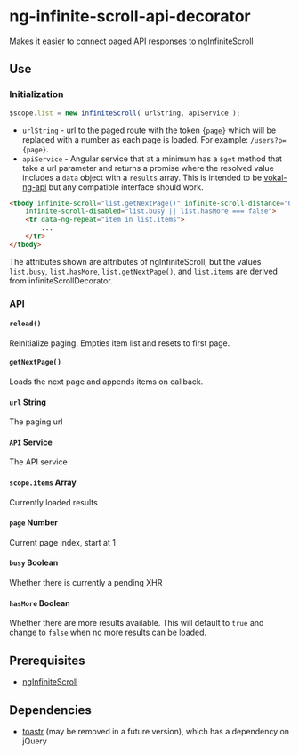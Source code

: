 # ng-infinite-scroll-api-decorator

Makes it easier to connect paged API responses to ngInfiniteScroll

## Use

### Initialization

```js
$scope.list = new infiniteScroll( urlString, apiService );
```

- `urlString` - url to the paged route with the token `{page}` which will be replaced with a number as each page is loaded. For example: `/users?p={page}`.
- `apiService` - Angular service that at a minimum has a `$get` method that take a url parameter and returns a promise where the resolved value includes a `data` object with a `results` array. This is intended to be [vokal-ng-api](https://github.com/vokal/vokal-ng-api) but any compatible interface should work.

```html
<tbody infinite-scroll="list.getNextPage()" infinite-scroll-distance="0"
    infinite-scroll-disabled="list.busy || list.hasMore === false">
    <tr data-ng-repeat="item in list.items">
        ...
    </tr>
</tbody>
```

The attributes shown are attributes of ngInfiniteScroll, but the values `list.busy`, `list.hasMore`, `list.getNextPage()`, and `list.items` are derived from infiniteScrollDecorator.

### API

#### `reload()`

Reinitialize paging. Empties item list and resets to first page.

#### `getNextPage()`

Loads the next page and appends items on callback.

#### `url` String

The paging url

#### `API` Service

The API service

#### `scope.items` Array

Currently loaded results

#### `page` Number

Current page index, start at 1

#### `busy` Boolean

Whether there is currently a pending XHR

#### `hasMore` Boolean

Whether there are more results available. This will default to `true` and change to `false` when no more results can be loaded.


## Prerequisites

- [ngInfiniteScroll](https://github.com/sroze/ngInfiniteScroll)

## Dependencies

- [toastr](https://github.com/CodeSeven/toastr) (may be removed in a future version), which has a dependency on jQuery
